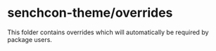 # senchcon-theme/overrides

This folder contains overrides which will automatically be required by package users.
